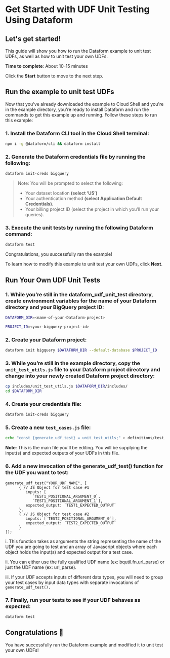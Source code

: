 # Get Started with UDF Unit Testing Using Dataform

## Let's get started!

This guide will show you how to run the Dataform example to unit test UDFs, as
well as how to unit test your own UDFs.

**Time to complete**: About 10-15 minutes

Click the **Start** button to move to the next step.

## Run the example to unit test UDFs

Now that you've already downloaded the example to Cloud Shell and you're in the
example directory, you're ready to install Dataform and run the commands to get
this example up and running. Follow these steps to run this example:

### 1. Install the Dataform CLI tool in the Cloud Shell terminal:

```bash
npm i -g @dataform/cli && dataform install
```

### 2. Generate the Dataform credentials file by running the following:

```bash
dataform init-creds bigquery
```

> Note: You will be prompted to select the following:
>  * Your dataset location **(select ‘US’)**
>  * Your authentication method **(select Application Default Credentials)**.
>  * Your billing project ID (select the project in which you’ll run your queries).

### 3. Execute the unit tests by running the following Dataform command:

```bash
dataform test
```

Congratulations, you successfully ran the example!

To learn how to modify this example to unit test your own UDFs, click **Next**.

## Run Your Own UDF Unit Tests

### 1. While you’re still in the dataform_udf_unit_test directory, create environment variables for the name of your Dataform directory and your BigQuery project ID:

```bash
DATAFORM_DIR=<name-of-your-Dataform-project>
```

```bash
PROJECT_ID=<your-bigquery-project-id>
```

### 2. Create your Dataform project:

```bash
dataform init bigquery $DATAFORM_DIR --default-database $PROJECT_ID
```

### 3. While you’re still in the example directory, copy the `unit_test_utils.js` file to your Dataform project directory and change into your newly created Dataform project directory:

```bash
cp includes/unit_test_utils.js $DATAFORM_DIR/includes/
cd $DATAFORM_DIR
```

### 4. Create your credentials file:

```bash
dataform init-creds bigquery
```

### 5. Create a new `test_cases.js` file:

```bash
echo "const {generate_udf_test} = unit_test_utils;" > definitions/test_cases.js
```

**Note**: This is the main file you'll be editing. You will be supplying the
input(s) and expected outputs of your UDFs in this file.

### 6. Add a new invocation of the generate_udf_test() function for the UDF you want to test:

```
generate_udf_test("YOUR_UDF_NAME", [  
      { // JS Object for test case #1
         inputs: [
            `TEST1_POSITIONAL_ARGUMENT_0`,
            `TEST1_POSITIONAL_ARGUMENT_1`],
         expected_output: `TEST1_EXPECTED_OUTPUT`
      },
      { // JS Object for test case #2
         inputs: [`TEST2_POSITIONAL_ARGUMENT_0`],
         expected_output: `TEST2_EXPECTED_OUTPUT`
      }
]);
```

i. This function takes as arguments the string representing the name of the UDF
you are going to test and an array of Javascript objects where each object holds
the input(s) and expected output for a test case.

ii. You can either use the fully qualified UDF name (ex: bqutil.fn.url_parse) or
just the UDF name (ex: url_parse).

iii. If your UDF accepts inputs of different data types, you will need to group
your test cases by input data types with separate invocations
of `generate_udf_test().`

### 7. Finally, run your tests to see if your UDF behaves as expected:

```bash
dataform test
```

## Congratulations 🎉

You have successfully ran the Dataform example and modified it to unit test your
own UDFs!
